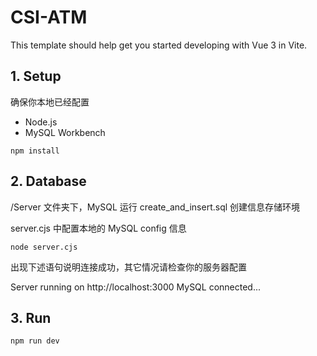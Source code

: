 # CSI-ATM

This template should help get you started developing with Vue 3 in Vite.

## 1. Setup

确保你本地已经配置

- Node.js
- MySQL Workbench

```
npm install
```

## 2. Database

 /Server 文件夹下，MySQL 运行 create_and_insert.sql 创建信息存储环境

server.cjs 中配置本地的 MySQL config 信息

```
node server.cjs
```

出现下述语句说明连接成功，其它情况请检查你的服务器配置

Server running on http://localhost:3000
MySQL connected...

## 3. Run

```
npm run dev
```

